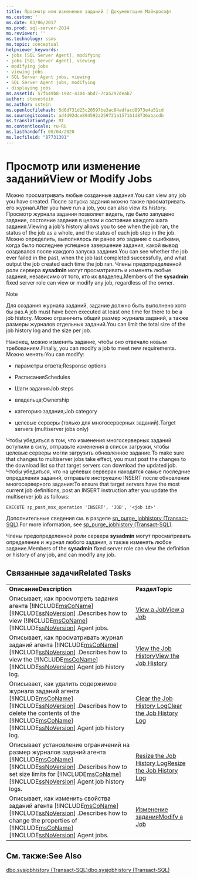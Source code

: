 ```yaml
---
title: Просмотр или изменение заданий | Документация Майкрософт
ms.custom: ''
ms.date: 03/06/2017
ms.prod: sql-server-2014
ms.reviewer: ''
ms.technology: ssms
ms.topic: conceptual
helpviewer_keywords:
- jobs [SQL Server Agent], modifying
- jobs [SQL Server Agent], viewing
- modifying jobs
- viewing jobs
- SQL Server Agent jobs, viewing
- SQL Server Agent jobs, modifying
- displaying jobs
ms.assetid: 57f649b8-190c-4304-abd7-7ca5297deab7
author: stevestein
ms.author: sstein
ms.openlocfilehash: 5d0d731d25c20597be3ac84adfacd8973e4a51cd
ms.sourcegitcommit: ad4d92dce894592a259721a1571b1d8736abacdb
ms.translationtype: MT
ms.contentlocale: ru-RU
ms.lasthandoff: 08/04/2020
ms.locfileid: "87731301"
---
```

# <a name="view-or-modify-jobs"></a><span data-ttu-id="691ac-102">Просмотр или изменение заданий</span><span class="sxs-lookup"><span data-stu-id="691ac-102">View or Modify Jobs</span></span>
  <span data-ttu-id="691ac-103">Можно просматривать любые созданные задания.</span><span class="sxs-lookup"><span data-stu-id="691ac-103">You can view any job you have created.</span></span> <span data-ttu-id="691ac-104">После запуска задания можно также просматривать его журнал.</span><span class="sxs-lookup"><span data-stu-id="691ac-104">After you have run a job, you can also view its history.</span></span> <span data-ttu-id="691ac-105">Просмотр журнала задания позволяет видеть, где было запущено задание, состояние задания в целом и состояние каждого шага задания.</span><span class="sxs-lookup"><span data-stu-id="691ac-105">Viewing a job's history allows you to see when the job ran, the status of the job as a whole, and the status of each job step in the job.</span></span> <span data-ttu-id="691ac-106">Можно определить, выполнялось ли ранее это задание с ошибками, когда было последнее успешное завершение задания, какой вывод создавался после каждого запуска задания.</span><span class="sxs-lookup"><span data-stu-id="691ac-106">You can see whether the job ever failed in the past, when the job last completed successfully, and what output the job created each time the job ran.</span></span> <span data-ttu-id="691ac-107">Члены предопределенной роли сервера **sysadmin** могут просматривать и изменять любые задания, независимо от того, кто их владелец.</span><span class="sxs-lookup"><span data-stu-id="691ac-107">Members of the **sysadmin** fixed server role can view or modify any job, regardless of the owner.</span></span>  
  
> [!NOTE]  
>  <span data-ttu-id="691ac-108">Для создания журнала заданий, задание должно быть выполнено хотя бы раз.</span><span class="sxs-lookup"><span data-stu-id="691ac-108">A job must have been executed at least one time for there to be a job history.</span></span> <span data-ttu-id="691ac-109">Можно ограничить общий размер журнала заданий, а также размеры журналов отдельных заданий.</span><span class="sxs-lookup"><span data-stu-id="691ac-109">You can limit the total size of the job history log and the size per job.</span></span>  
  
 <span data-ttu-id="691ac-110">Наконец, можно изменить задание, чтобы оно отвечало новым требованиям.</span><span class="sxs-lookup"><span data-stu-id="691ac-110">Finally, you can modify a job to meet new requirements.</span></span> <span data-ttu-id="691ac-111">Можно менять:</span><span class="sxs-lookup"><span data-stu-id="691ac-111">You can modify:</span></span>  
  
-   <span data-ttu-id="691ac-112">параметры ответа;</span><span class="sxs-lookup"><span data-stu-id="691ac-112">Response options</span></span>  
  
-   <span data-ttu-id="691ac-113">Расписания</span><span class="sxs-lookup"><span data-stu-id="691ac-113">Schedules</span></span>  
  
-   <span data-ttu-id="691ac-114">Шаги задания</span><span class="sxs-lookup"><span data-stu-id="691ac-114">Job steps</span></span>  
  
-   <span data-ttu-id="691ac-115">владельца;</span><span class="sxs-lookup"><span data-stu-id="691ac-115">Ownership</span></span>  
  
-   <span data-ttu-id="691ac-116">категорию задания;</span><span class="sxs-lookup"><span data-stu-id="691ac-116">Job category</span></span>  
  
-   <span data-ttu-id="691ac-117">целевые серверы (только для многосерверных заданий).</span><span class="sxs-lookup"><span data-stu-id="691ac-117">Target servers (multiserver jobs only)</span></span>  
  
 <span data-ttu-id="691ac-118">Чтобы убедиться в том, что изменения многосерверных заданий вступили в силу, отправьте изменения в список загрузки, чтобы целевые серверы могли загрузить обновленное задание.</span><span class="sxs-lookup"><span data-stu-id="691ac-118">To make sure that changes to multiserver jobs take effect, you must post the changes to the download list so that target servers can download the updated job.</span></span> <span data-ttu-id="691ac-119">Чтобы убедиться, что на целевых серверах находятся самые последние определения заданий, отправьте инструкцию INSERT после обновления многосерверного задания:</span><span class="sxs-lookup"><span data-stu-id="691ac-119">To ensure that target servers have the most current job definitions, post an INSERT instruction after you update the multiserver job as follows:</span></span>  
  
```  
EXECUTE sp_post_msx_operation 'INSERT', 'JOB', '<job id>'  
```  
  
 <span data-ttu-id="691ac-120">Дополнительные сведения см. в разделе [sp_purge_jobhistory &#40;Transact-SQL&#41;](/sql/relational-databases/system-stored-procedures/sp-purge-jobhistory-transact-sql).</span><span class="sxs-lookup"><span data-stu-id="691ac-120">For more information, see [sp_purge_jobhistory &#40;Transact-SQL&#41;](/sql/relational-databases/system-stored-procedures/sp-purge-jobhistory-transact-sql).</span></span>  
  
 <span data-ttu-id="691ac-121">Члены предопределенной роли сервера **sysadmin** могут просматривать определение и журнал любого задания, а также изменять любое задание.</span><span class="sxs-lookup"><span data-stu-id="691ac-121">Members of the **sysadmin** fixed server role can view the definition or history of any job, and can modify any job.</span></span>  
  
## <a name="related-tasks"></a><span data-ttu-id="691ac-122">Связанные задачи</span><span class="sxs-lookup"><span data-stu-id="691ac-122">Related Tasks</span></span>  
  
|||  
|-|-|  
|<span data-ttu-id="691ac-123">**Описание**</span><span class="sxs-lookup"><span data-stu-id="691ac-123">**Description**</span></span>|<span data-ttu-id="691ac-124">**Раздел**</span><span class="sxs-lookup"><span data-stu-id="691ac-124">**Topic**</span></span>|  
|<span data-ttu-id="691ac-125">Описывает, как просмотреть задания агента [!INCLUDE[msCoName](../../../includes/msconame-md.md)][!INCLUDE[ssNoVersion](../../../includes/ssnoversion-md.md)] .</span><span class="sxs-lookup"><span data-stu-id="691ac-125">Describes how to view [!INCLUDE[msCoName](../../../includes/msconame-md.md)][!INCLUDE[ssNoVersion](../../../includes/ssnoversion-md.md)] Agent jobs.</span></span>|[<span data-ttu-id="691ac-126">View a Job</span><span class="sxs-lookup"><span data-stu-id="691ac-126">View a Job</span></span>](view-a-job.md)|  
|<span data-ttu-id="691ac-127">Описывает, как просматривать журнал заданий агента [!INCLUDE[msCoName](../../../includes/msconame-md.md)][!INCLUDE[ssNoVersion](../../../includes/ssnoversion-md.md)] .</span><span class="sxs-lookup"><span data-stu-id="691ac-127">Describes how to view the [!INCLUDE[msCoName](../../../includes/msconame-md.md)][!INCLUDE[ssNoVersion](../../../includes/ssnoversion-md.md)] Agent job history log.</span></span>|[<span data-ttu-id="691ac-128">View the Job History</span><span class="sxs-lookup"><span data-stu-id="691ac-128">View the Job History</span></span>](view-the-job-history.md)|  
|<span data-ttu-id="691ac-129">Описывает, как удалить содержимое журнала заданий агента [!INCLUDE[msCoName](../../../includes/msconame-md.md)][!INCLUDE[ssNoVersion](../../../includes/ssnoversion-md.md)] .</span><span class="sxs-lookup"><span data-stu-id="691ac-129">Describes how to delete the contents of the [!INCLUDE[msCoName](../../../includes/msconame-md.md)][!INCLUDE[ssNoVersion](../../../includes/ssnoversion-md.md)] Agent job history log.</span></span>|[<span data-ttu-id="691ac-130">Clear the Job History Log</span><span class="sxs-lookup"><span data-stu-id="691ac-130">Clear the Job History Log</span></span>](clear-the-job-history-log.md)|  
|<span data-ttu-id="691ac-131">Описывает установление ограничений на размер журналов заданий агента [!INCLUDE[msCoName](../../../includes/msconame-md.md)][!INCLUDE[ssNoVersion](../../../includes/ssnoversion-md.md)] .</span><span class="sxs-lookup"><span data-stu-id="691ac-131">Describes how to set size limits for [!INCLUDE[msCoName](../../../includes/msconame-md.md)][!INCLUDE[ssNoVersion](../../../includes/ssnoversion-md.md)] Agent job history logs.</span></span>|[<span data-ttu-id="691ac-132">Resize the Job History Log</span><span class="sxs-lookup"><span data-stu-id="691ac-132">Resize the Job History Log</span></span>](resize-the-job-history-log.md)|  
|<span data-ttu-id="691ac-133">Описывает, как изменить свойства заданий агента [!INCLUDE[msCoName](../../../includes/msconame-md.md)][!INCLUDE[ssNoVersion](../../../includes/ssnoversion-md.md)] .</span><span class="sxs-lookup"><span data-stu-id="691ac-133">Describes how to change the properties of [!INCLUDE[msCoName](../../../includes/msconame-md.md)][!INCLUDE[ssNoVersion](../../../includes/ssnoversion-md.md)] Agent jobs.</span></span>|[<span data-ttu-id="691ac-134">Изменение задания</span><span class="sxs-lookup"><span data-stu-id="691ac-134">Modify a Job</span></span>](modify-a-job.md)|  
  
## <a name="see-also"></a><span data-ttu-id="691ac-135">См. также:</span><span class="sxs-lookup"><span data-stu-id="691ac-135">See Also</span></span>  
 [<span data-ttu-id="691ac-136">dbo.sysjobhistory &#40;Transact-SQL&#41;</span><span class="sxs-lookup"><span data-stu-id="691ac-136">dbo.sysjobhistory &#40;Transact-SQL&#41;</span></span>](/sql/relational-databases/system-tables/dbo-sysjobhistory-transact-sql)  
  
  
